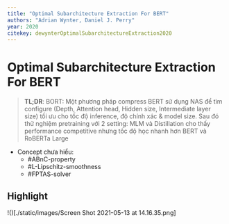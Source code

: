 ```yaml
---
title: "Optimal Subarchitecture Extraction For BERT"
authors: "Adrian Wynter, Daniel J. Perry"
year: 2020
citekey: dewynterOptimalSubarchitectureExtraction2020
---
```


# Optimal Subarchitecture Extraction For BERT
> **TL;DR**:  BORT: Một phương pháp compress BERT sử dụng NAS để tìm configure (Depth, Attention head, Hidden size, Intermediate layer size) tối ưu cho tốc độ inference, độ chính xác & model size. Sau đó thử nghiệm pretraining với 2 setting: MLM và Distillation cho thấy performance competitive nhưng tốc độ học nhanh hơn BERT và RoBERTa Large

- Concept chưa hiểu:
  - #ABnC-property
  - #L-Lipschitz-smoothness
  - #FPTAS-solver
## Highlight
!()[./static/images/Screen Shot 2021-05-13 at 14.16.35.png]
